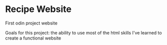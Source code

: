 # Recipe Website
First odin project website

Goals for this project: the ability to use most of the html skills I've learned to create a functional
website